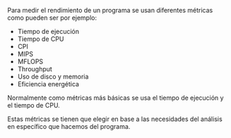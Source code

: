 Para medir el rendimiento de un programa se usan diferentes métricas como pueden ser por ejemplo:

- Tiempo de ejecución
- Tiempo de CPU
- CPI
- MIPS
- MFLOPS
- Throughput
- Uso de disco y memoria
- Eficiencia energética

Normalmente como métricas más básicas se usa el tiempo de ejecución y el tiempo de CPU.

Estas métricas se tienen que elegir en base a las necesidades del análisis en específico que hacemos del programa.